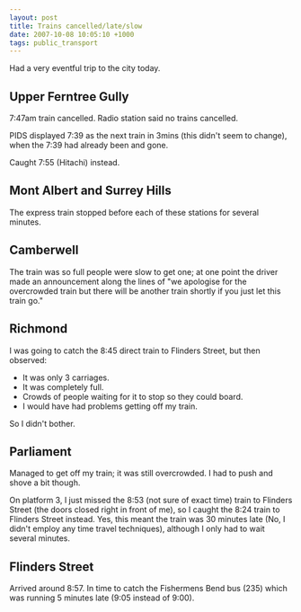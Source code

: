 ```yaml
---
layout: post
title: Trains cancelled/late/slow
date: 2007-10-08 10:05:10 +1000
tags: public_transport
---
```


Had a very eventful trip to the city today.

## Upper Ferntree Gully

7:47am train cancelled. Radio station said no trains cancelled.

PIDS displayed 7:39 as the next train in 3mins (this didn't seem to
change), when the 7:39 had already been and gone.

Caught 7:55 (Hitachi) instead.

## Mont Albert and Surrey Hills

The express train stopped before each of these stations for several
minutes.

## Camberwell

The train was so full people were slow to get one; at one point the
driver made an announcement along the lines of "we apologise for the
overcrowded train but there will be another train shortly if you just
let this train go."

## Richmond

I was going to catch the 8:45 direct train to Flinders Street, but
then observed:

<ul>
<li>It was only 3 carriages.</li>
<li>It was completely full.</li>
<li>Crowds of people waiting for it to stop so they could board.</li>
<li>I would have had problems getting off my train.</li>
</ul>

So I didn't bother.

## Parliament

Managed to get off my train; it was still overcrowded. I had to push
and shove a bit though.

On platform 3, I just missed the 8:53 (not sure of exact time) train
to Flinders Street (the doors closed right in front of me), so I
caught the 8:24 train to Flinders Street instead. Yes, this meant the
train was 30 minutes late (No, I didn't employ any time travel
techniques), although I only had to wait several minutes.

## Flinders Street

Arrived around 8:57. In time to catch the Fishermens Bend bus (235)
which was running 5 minutes late (9:05 instead of 9:00).
